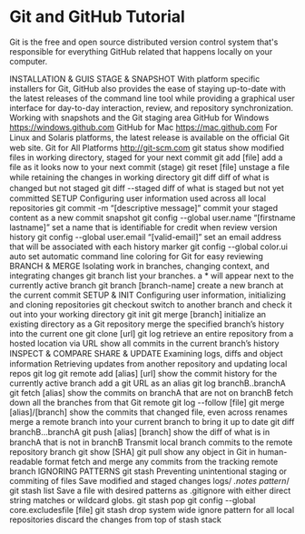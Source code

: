 # Git and GitHub Tutorial

Git is the free and open source distributed version control system that's responsible for everything GitHub
related that happens locally on your computer.

INSTALLATION & GUIS STAGE & SNAPSHOT
With platform specific installers for Git, GitHub also provides the
ease of staying up-to-date with the latest releases of the command
line tool while providing a graphical user interface for day-to-day
interaction, review, and repository synchronization. Working with snapshots and the Git staging area
GitHub for Windows
https://windows.github.com
GitHub for Mac
https://mac.github.com
For Linux and Solaris platforms, the latest release is available on
the oﬃcial Git web site.
Git for All Platforms
http://git-scm.com
git status
show modified files in working directory, staged for your next commit
git add [file]
add a file as it looks now to your next commit (stage)
git reset [file]
unstage a file while retaining the changes in working directory
git diff
diﬀ of what is changed but not staged
git diff --staged
diﬀ of what is staged but not yet committed
SETUP
Configuring user information used across all local repositories
git commit -m “[descriptive message]”
commit your staged content as a new commit snapshot
git config --global user.name “[firstname lastname]”
set a name that is identifiable for credit when review version history
git config --global user.email “[valid-email]”
set an email address that will be associated with each history marker
git config --global color.ui auto
set automatic command line coloring for Git for easy reviewing
BRANCH & MERGE
Isolating work in branches, changing context, and integrating changes
git branch
list your branches. a * will appear next to the currently active branch
git branch [branch-name]
create a new branch at the current commit
SETUP & INIT
Configuring user information, initializing and cloning repositories
git checkout
switch to another branch and check it out into your working directory
git init git merge [branch]
initialize an existing directory as a Git repository merge the specified branch’s history into the current one
git clone [url] git log
retrieve an entire repository from a hosted location via URL show all commits in the current branch’s history
INSPECT & COMPARE SHARE & UPDATE
Examining logs, diﬀs and object information Retrieving updates from another repository and updating local repos
git log git remote add [alias] [url]
show the commit history for the currently active branch add a git URL as an alias
git log branchB..branchA git fetch [alias]
show the commits on branchA that are not on branchB fetch down all the branches from that Git remote
git log --follow [file] git merge [alias]/[branch]
show the commits that changed file, even across renames merge a remote branch into your current branch to bring it up to date
git diff branchB...branchA git push [alias] [branch]
show the diﬀ of what is in branchA that is not in branchB Transmit local branch commits to the remote repository branch
git show [SHA] git pull
show any object in Git in human-readable format fetch and merge any commits from the tracking remote branch
IGNORING PATTERNS git stash
Preventing unintentional staging or commiting of files Save modified and staged changes
logs/
*.notes
pattern*/ git stash list
Save a file with desired patterns as .gitignore with either direct string
matches or wildcard globs. git stash pop
git config --global core.excludesfile [file] git stash drop
system wide ignore pattern for all local repositories discard the changes from top of stash stack
